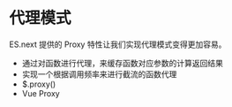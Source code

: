 # 代理模式

ES.next 提供的 Proxy 特性让我们实现代理模式变得更加容易。

- 通过对函数进行代理，来缓存函数对应参数的计算返回结果
- 实现一个根据调用频率来进行截流的函数代理
- $.proxy()
- Vue Proxy
